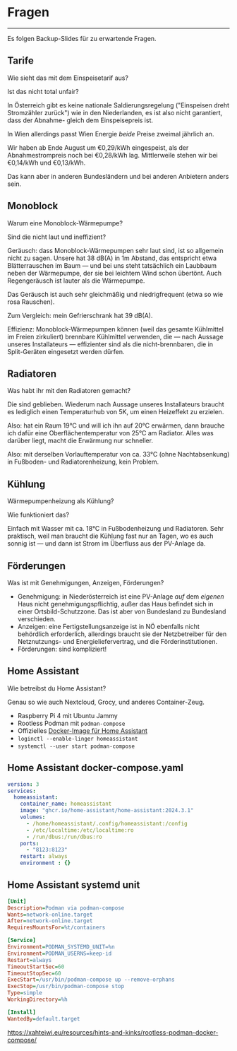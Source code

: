 <!-- .slide: data-timing="1" --> 
# Fragen <!-- .element class="hidden" -->

* * *

<!-- Note -->
Es folgen Backup-Slides für zu erwartende Fragen.


<!-- .slide: data-timing="1" --> 
## Tarife <!-- .element class="hidden" -->
Wie sieht das mit dem Einspeisetarif aus?

Ist das nicht total unfair?

<!-- Note -->
In Österreich gibt es keine nationale Saldierungsregelung ("Einspeisen dreht Stromzähler zurück") wie in den Niederlanden, es ist also nicht garantiert, dass der Abnahme- gleich dem Einspeisepreis ist.

In Wien allerdings passt Wien Energie *beide* Preise zweimal jährlich an.

Wir haben ab Ende August um €0,29/kWh eingespeist, als der Abnahmestrompreis noch bei €0,28/kWh lag.
Mittlerweile stehen wir bei €0,14/kWh und €0,13/kWh.

Das kann aber in anderen Bundesländern und bei anderen Anbietern anders sein.


<!-- .slide: data-timing="1" --> 
## Monoblock <!-- .element class="hidden" -->
Warum eine Monoblock-Wärmepumpe?

Sind die nicht laut und ineffizient?

<!-- Note -->
Geräusch: dass Monoblock-Wärmepumpen sehr laut sind, ist so allgemein nicht zu sagen.
Unsere hat 38 dB(A) in 1m Abstand, das entspricht etwa Blätterrauschen im Baum — und bei uns steht tatsächlich ein Laubbaum neben der Wärmepumpe, der sie bei leichtem Wind schon übertönt.
Auch Regengeräusch ist lauter als die Wärmepumpe.

Das Geräusch ist auch sehr gleichmäßig und niedrigfrequent (etwa so wie rosa Rauschen).

Zum Vergleich: mein Gefrierschrank hat 39 dB(A).

Effizienz: Monoblock-Wärmepumpen können (weil das gesamte Kühlmittel im Freien zirkuliert) brennbare Kühlmittel verwenden, die — nach Aussage unseres Installateurs — effizienter sind als die nicht-brennbaren, die in Split-Geräten eingesetzt werden dürfen.


<!-- .slide: data-timing="1" --> 
## Radiatoren <!-- .element class="hidden" -->

Was habt ihr mit den Radiatoren gemacht?

<!-- Note -->
Die sind geblieben.
Wiederum nach Aussage unseres Installateurs braucht es lediglich einen Temperaturhub von 5K, um einen Heizeffekt zu erzielen.

Also: hat ein Raum 19°C und will ich ihn auf 20°C erwärmen, dann brauche ich dafür eine Oberflächentemperatur von 25°C am Radiator.
Alles was darüber liegt, macht die Erwärmung nur schneller.

Also: mit derselben Vorlauftemperatur von ca. 33°C (ohne Nachtabsenkung) in Fußboden- und Radiatorenheizung, kein Problem.


<!-- .slide: data-timing="1" --> 
## Kühlung <!-- .element class="hidden" -->

Wärmepumpenheizung als Kühlung?

Wie funktioniert das?

<!-- Note -->
Einfach mit Wasser mit ca. 18°C in Fußbodenheizung und Radiatoren.
Sehr praktisch, weil man braucht die Kühlung fast nur an Tagen, wo es auch sonnig ist — und dann ist Strom im Überfluss aus der PV-Anlage da.


<!-- .slide: data-timing="1" --> 
## Förderungen <!-- .element class="hidden" -->

Was ist mit Genehmigungen, Anzeigen, Förderungen?

<!-- Note -->
* Genehmigung: in Niederösterreich ist eine PV-Anlage *auf* dem *eigenen* Haus nicht genehmigungspflichtig, außer das Haus befindet sich in einer Ortsbild-Schutzzone.
  Das ist aber von Bundesland zu Bundesland verschieden.
* Anzeigen: eine Fertigstellungsanzeige ist in NÖ ebenfalls nicht behördlich erforderlich, allerdings braucht sie der Netzbetreiber für den Netznutzungs- und Energieliefervertrag, und die Förderinstitutionen.
* Förderungen: sind kompliziert!


<!-- .slide: data-timing="1" -->
## Home Assistant <!-- .element class="hidden" -->

Wie betreibst du Home Assistant?

<!-- Note -->
Genau so wie auch Nextcloud, Grocy, und anderes Container-Zeug.

* Raspberry Pi 4 mit Ubuntu Jammy
* Rootless Podman mit `podman-compose`
* Offizielles [Docker-Image  für Home Assistant](https://hub.docker.com/r/homeassistant/home-assistant)
* `loginctl --enable-linger homeassistant`
* `systemctl --user start podman-compose`


<!-- .slide: data-timing="1" -->
## Home Assistant docker-compose.yaml <!-- .element class="hidden" -->

```yaml
version: 3
services:
  homeassistant:
    container_name: homeassistant
    image: "ghcr.io/home-assistant/home-assistant:2024.3.1"
    volumes:
      - /home/homeassistant/.config/homeassistant:/config
      - /etc/localtime:/etc/localtime:ro
      - /run/dbus:/run/dbus:ro
    ports:
      - "8123:8123"
    restart: always
    environment : {}
```


<!-- .slide: data-timing="1" -->
## Home Assistant systemd unit <!-- .element class="hidden" -->

```ini
[Unit]
Description=Podman via podman-compose
Wants=network-online.target
After=network-online.target
RequiresMountsFor=%t/containers

[Service]
Environment=PODMAN_SYSTEMD_UNIT=%n
Environment=PODMAN_USERNS=keep-id
Restart=always
TimeoutStartSec=60
TimeoutStopSec=60
ExecStart=/usr/bin/podman-compose up --remove-orphans
ExecStop=/usr/bin/podman-compose stop
Type=simple
WorkingDirectory=%h

[Install]
WantedBy=default.target
```

<https://xahteiwi.eu/resources/hints-and-kinks/rootless-podman-docker-compose/>
